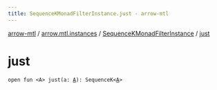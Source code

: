 ```yaml
---
title: SequenceKMonadFilterInstance.just - arrow-mtl
---
```


[arrow-mtl](../../index.html) / [arrow.mtl.instances](../index.html) / [SequenceKMonadFilterInstance](index.html) / [just](./just.html)

# just

`open fun <A> just(a: `[`A`](just.html#A)`): SequenceK<`[`A`](just.html#A)`>`